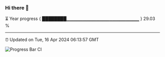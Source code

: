 ### Hi there 👋

⏳ Year progress { ████████▁▁▁▁▁▁▁▁▁▁▁▁▁▁▁▁▁▁▁▁▁▁ } 29.03 %

---

⏰ Updated on Tue, 16 Apr 2024 06:13:57 GMT

![Progress Bar CI](https://github.com/liununu/liununu/workflows/Progress%20Bar%20CI/badge.svg)
